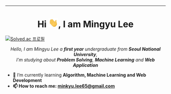 <hr>
<h1 align="center">Hi <img src="https://raw.githubusercontent.com/ABSphreak/ABSphreak/master/gifs/Hi.gif" width="30px">, I am Mingyu Lee </h1>

[![Solved.ac 프로필](http://mazassumnida.wtf/api/generate_badge?boj=red1108)](https://solved.ac/red1108)

<p align="center">
  <em>
    Hello, I am Mingyu Lee a <b>first year</b> undergraduate from <b>Seoul National University</b>,  <br>
    I'm studying about <b>Problem Solving</b>, <b>Machine Learning</b> and <b>Web Application</b>
  </em> 
  <br>
</p>

- 🌱 I’m currently learning <b>Algorithm<b>, <b>Machine Learning and Web Development</b>
- 📫 How to reach me: minkyu.lee65@gmail.com
